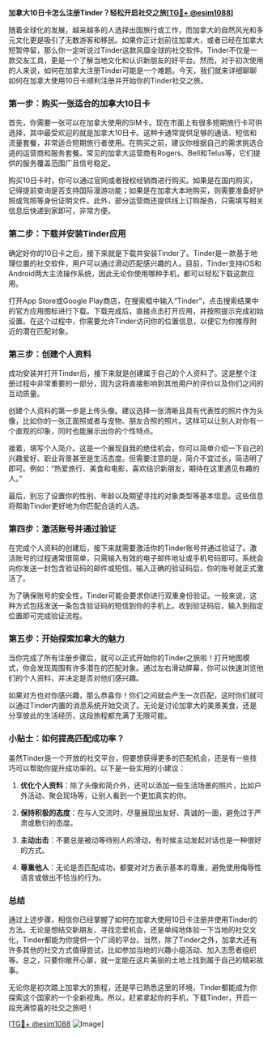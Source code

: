 **加拿大10日卡怎么注册Tinder？轻松开启社交之旅[[TG💪+ @esim1088](https://t.me/s/esim1088)]**

随着全球化的发展，越来越多的人选择出国旅行或工作，而加拿大的自然风光和多元文化更是吸引了无数游客和移民。如果你正计划前往加拿大，或者已经在加拿大短暂停留，那么你一定听说过Tinder这款风靡全球的社交软件。Tinder不仅是一款交友工具，更是一个了解当地文化和认识新朋友的好平台。然而，对于初次使用的人来说，如何在加拿大注册Tinder可能是一个难题。今天，我们就来详细聊聊如何在加拿大使用10日卡顺利注册并开始你的Tinder社交之旅。

### **第一步：购买一张适合的加拿大10日卡**

首先，你需要一张可以在加拿大使用的SIM卡。现在市面上有很多短期旅行卡可供选择，其中最受欢迎的就是加拿大10日卡。这种卡通常提供足够的通话、短信和流量套餐，非常适合短期旅行者使用。在购买之前，建议你根据自己的需求挑选合适的运营商和服务套餐。常见的加拿大运营商有Rogers、Bell和Telus等，它们提供的服务覆盖范围广且信号稳定。

购买10日卡时，你可以通过官网或者授权经销商进行购买。如果是在国内购买，记得提前查询是否支持国际漫游功能；如果是在加拿大本地购买，则需要准备好护照或驾照等身份证明文件。此外，部分运营商还提供线上订购服务，只需填写相关信息后快递到家即可，非常方便。

### **第二步：下载并安装Tinder应用**

确定好你的10日卡之后，接下来就是下载并安装Tinder了。Tinder是一款基于地理位置的社交软件，用户可以通过滑动匹配感兴趣的人。目前，Tinder支持iOS和Android两大主流操作系统，因此无论你使用哪种手机，都可以轻松下载这款应用。

打开App Store或Google Play商店，在搜索框中输入“Tinder”，点击搜索结果中的官方应用图标进行下载。下载完成后，直接点击打开应用，并按照提示完成初始设置。在这个过程中，你需要允许Tinder访问你的位置信息，以便它为你推荐附近的潜在匹配对象。

### **第三步：创建个人资料**

成功安装并打开Tinder后，接下来就是创建属于自己的个人资料了。这是整个注册过程中非常重要的一部分，因为这将直接影响到其他用户的评价以及你们之间的互动质量。

创建个人资料的第一步是上传头像。建议选择一张清晰且具有代表性的照片作为头像，比如你的一张正面照或者与宠物、朋友合照的照片。这样可以让别人对你有一个直观的印象，同时也能展示出你的个性特点。

接着，填写个人简介。这是一个展现自我的绝佳机会，你可以简单介绍一下自己的兴趣爱好、职业背景甚至是生活态度。但需要注意的是，简介不宜过长，简洁明了即可。例如：“热爱旅行、美食和电影，喜欢结识新朋友，期待在这里遇见有趣的人。”

最后，别忘了设置你的性别、年龄以及期望寻找的对象类型等基本信息。这些信息将帮助Tinder更好地为你匹配合适的人选。

### **第四步：激活账号并通过验证**

在完成个人资料的创建后，接下来就需要激活你的Tinder账号并通过验证了。激活账号的过程通常很简单，只需输入有效的电子邮件地址或手机号码即可。系统会向你发送一封包含验证码的邮件或短信，输入正确的验证码后，你的账号就正式激活了。

为了确保账号的安全性，Tinder可能会要求你进行双重身份验证。一般来说，这种方式包括发送一条包含验证码的短信到你的手机上。收到验证码后，输入到指定位置即可完成验证流程。

### **第五步：开始探索加拿大的魅力**

当你完成了所有注册步骤后，就可以正式开始你的Tinder之旅啦！打开地图模式，你会发现周围有许多潜在的匹配对象。通过左右滑动屏幕，你可以快速浏览他们的个人资料，并决定是否对他们感兴趣。

如果对方也对你感兴趣，那么恭喜你！你们之间就会产生一次匹配，这时你们就可以通过Tinder内置的消息系统开始交流了。无论是讨论加拿大的美景美食，还是分享彼此的生活经历，这段旅程都充满了无限可能。

### **小贴士：如何提高匹配成功率？**

虽然Tinder是一个开放的社交平台，但要想获得更多的匹配机会，还是有一些技巧可以帮助你提升成功率的。以下是一些实用的小建议：

1. **优化个人资料**：除了头像和简介外，还可以添加一些生活场景的照片，比如户外活动、聚会现场等，让别人看到一个更加真实的你。
   
2. **保持积极的态度**：在与人交流时，尽量展现出友好、真诚的一面，避免过于严肃或敷衍的态度。
   
3. **主动出击**：不要总是被动等待别人的滑动，有时候主动发起对话也是一种很好的方式。
   
4. **尊重他人**：无论是否匹配成功，都要对对方表示基本的尊重，避免使用侮辱性语言或做出不恰当的行为。

### **总结**

通过上述步骤，相信你已经掌握了如何在加拿大使用10日卡注册并使用Tinder的方法。无论是想结交新朋友、寻找恋爱机会，还是单纯地体验一下当地的社交文化，Tinder都能为你提供一个广阔的平台。当然，除了Tinder之外，加拿大还有许多其他的社交方式值得尝试，比如参加当地的兴趣小组活动、加入志愿者组织等。总之，只要你敞开心扉，就一定能在这片美丽的土地上找到属于自己的精彩故事。

无论你是初次踏上加拿大的旅程，还是早已熟悉这里的环境，Tinder都能成为你探索这个国家的一个全新视角。所以，赶紧拿起你的手机，下载Tinder，开启一段充满惊喜的社交之旅吧！

[[TG💪+ @esim1088](https://t.me/s/esim1088) ![Image](https://i.postimg.cc/4NQfJmqS/Snipaste-2025-05-13-00-14-12.png)]